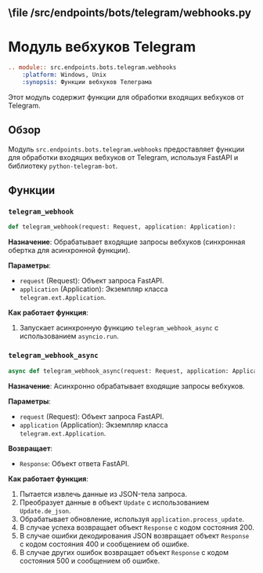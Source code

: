 ## \\file /src/endpoints/bots/telegram/webhooks.py

# Модуль вебхуков Telegram

```rst
.. module:: src.endpoints.bots.telegram.webhooks
    :platform: Windows, Unix
    :synopsis: Функции вебхуков Телеграма

```

Этот модуль содержит функции для обработки входящих вебхуков от Telegram.

## Обзор

Модуль `src.endpoints.bots.telegram.webhooks` предоставляет функции для обработки входящих вебхуков от Telegram, используя FastAPI и библиотеку `python-telegram-bot`.

## Функции

### `telegram_webhook`

```python
def telegram_webhook(request: Request, application: Application):
```

**Назначение**: Обрабатывает входящие запросы вебхуков (синхронная обертка для асинхронной функции).

**Параметры**:

*   `request` (Request): Объект запроса FastAPI.
*   `application` (Application): Экземпляр класса `telegram.ext.Application`.

**Как работает функция**:

1.  Запускает асинхронную функцию `telegram_webhook_async` с использованием `asyncio.run`.

### `telegram_webhook_async`

```python
async def telegram_webhook_async(request: Request, application: Application):
```

**Назначение**: Асинхронно обрабатывает входящие запросы вебхуков.

**Параметры**:

*   `request` (Request): Объект запроса FastAPI.
*   `application` (Application): Экземпляр класса `telegram.ext.Application`.

**Возвращает**:

*   `Response`: Объект ответа FastAPI.

**Как работает функция**:

1.  Пытается извлечь данные из JSON-тела запроса.
2.  Преобразует данные в объект `Update` с использованием `Update.de_json`.
3.  Обрабатывает обновление, используя `application.process_update`.
4.  В случае успеха возвращает объект `Response` с кодом состояния 200.
5.  В случае ошибки декодирования JSON возвращает объект `Response` с кодом состояния 400 и сообщением об ошибке.
6.  В случае других ошибок возвращает объект `Response` с кодом состояния 500 и сообщением об ошибке.